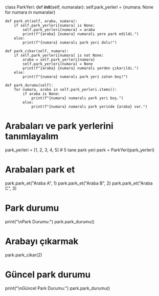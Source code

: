 class ParkYeri:
    def __init__(self, numaralar):
        self.park_yerleri = {numara: None for numara in numaralar}

    def park_et(self, araba, numara):
        if self.park_yerleri[numara] is None:
            self.park_yerleri[numara] = araba
            print(f"{araba} {numara} numaralı yere park edildi.")
        else:
            print(f"{numara} numaralı park yeri dolu!")

    def park_cikar(self, numara):
        if self.park_yerleri[numara] is not None:
            araba = self.park_yerleri[numara]
            self.park_yerleri[numara] = None
            print(f"{araba} {numara} numaralı yerden çıkarıldı.")
        else:
            print(f"{numara} numaralı park yeri zaten boş!")

    def park_durumu(self):
        for numara, araba in self.park_yerleri.items():
            if araba is None:
                print(f"{numara} numaralı park yeri boş.")
            else:
                print(f"{numara} numaralı park yerinde {araba} var.")


# Arabaları ve park yerlerini tanımlayalım
park_yerleri = [1, 2, 3, 4, 5]  # 5 tane park yeri
park = ParkYeri(park_yerleri)

# Arabaları park et
park.park_et("Araba A", 1)
park.park_et("Araba B", 2)
park.park_et("Araba C", 3)

# Park durumu
print("\nPark Durumu:")
park.park_durumu()

# Arabayı çıkarmak
park.park_cikar(2)

# Güncel park durumu
print("\nGüncel Park Durumu:")
park.park_durumu()
